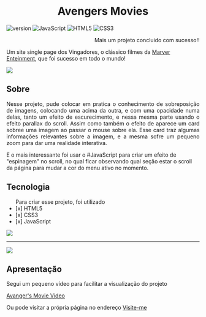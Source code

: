 <h1 align="center">Avengers Movies</h1>


![version](https://img.shields.io/badge/version-1-red)
![JavaScript](https://img.shields.io/badge/JavaScript-323330?style=for-the-badge&logo=javascript&logoColor=F7DF1E)
![HTML5](https://img.shields.io/badge/HTML5-E34F26?style=for-the-badge&logo=html5&logoColor=white)
![CSS3](https://img.shields.io/badge/CSS3-1572B6?style=for-the-badge&logo=css3&logoColor=white)


<p align="right">Mais um projeto concluido com sucesso!!</p>

<p>Um site single page dos Vingadores, o clássico filmes da <a href="https://www.marvel.com/movies" target="_blank">Marver Enteinment</a>, que foi sucesso em todo o mundo!</P>

<img src="https://user-images.githubusercontent.com/68359459/124390188-cc0a7100-dcc0-11eb-805c-c6659fc3e4c0.png">


<h2>Sobre</h2>

<p align="justify">Nesse projeto, pude colocar em pratica o conhecimento de sobreposição de imagens, colocando uma acima da outra, e com uma opacidade numa delas, tanto um efeito de escurecimento, e nessa mesma parte usando o efeito parallax do scroll.
Assim como também o efeito de aparece um card sobree uma imagem ao passar o mouse sobre ela. Esse card traz algumas informações relevantes sobre a imagem, e a mesma sofre um pequeno zoom para dar uma realidade interativa.</p>

E o mais interessante foi usar o #JavaScript para criar um efeito de "espinagem" no scroll, no qual ficar observando qual seção estar o scroll da página para mudar a cor do menu ativo no momento.

<h2>Tecnologia</h2>

<ul>Para criar esse projeto, foi utilizado
  <li>[x] HTML5</li>
  <li>[x] CSS3</li>
  <li>[x] JavaScript</li>
</ul>

<img src="https://user-images.githubusercontent.com/68359459/124390233-fceaa600-dcc0-11eb-8a4b-cc88fe5bafc2.png">


***
<img src="https://user-images.githubusercontent.com/68359459/124390244-0247f080-dcc1-11eb-8f69-bea57b4715f4.png">



<h2>Apresentação</h2>

<p>Segui um pequeno vídeo para facilitar a visualização do projeto</p>

<a href="https://github.com/CristianoDaSilvaFerreira/AvengersMovie/blob/main/avengersMovie.gif" target="_blank">Avanger's Movie Video</a>



<p>Ou pode visitar a própria página no endereço <a href="https://cristianodasilvaferreira.github.io/AvengersMovie/" target="_blank">Visite-me</a> </p>

